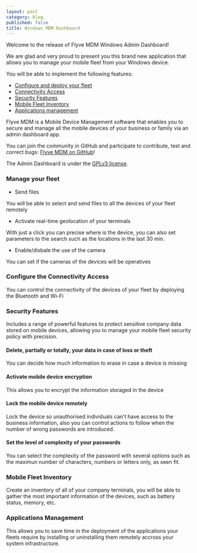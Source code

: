 ```yaml
---
layout: post
category: blog
published: false
title: Windows MDM Dashboard
---
```

Welcome to the release of Flyve MDM Windows Admin Dashboard!

We are glad and very proud to present you this brand new application that allows you to manage your mobile fleet from your Windows device.

You will be able to implement the following features:

* [Configure and deploy your fleet](#myf)
* [Connectivity Access](#cca)
* [Security Features](#sf)
* [Mobile Fleet Inventory](#mfi)
* [Applications management](#am)

Flyve MDM is a Mobile Device Management software that enables you to secure and manage all the mobile devices of your business or family via an admin dashboard app.

You can join the community in GitHub and participate to contribute, test and correct bugs: [Flyve MDM on GitHub](https://github.com/flyve-mdm)!

The Admin Dashboard is under the [GPLv3 license](https://www.gnu.org/licenses/gpl-3.0.html).

### <a name="myf"></a>Manage your fleet

* Send files

You will be able to select and send files to all the devices of your fleet remotely

* Activate real-time geolocation of your terminals

With just a click you can precise  where is the device, you can also set parameters to the search such as the locations in the last 30 min.

* Enable/disbale the use of the camera

You can set if the cameras of the devices will be operatives

### <a name="cca"></a>Configure the Connectivity Access

You can control the connectivity of the devices of your fleet by deploying the Bluetooth and Wi-Fi

### <a name="sf"></a>Security Features

Includes a range of powerful features to protect sensitive company data stored on mobile devices, allowing you to manage your mobile fleet security policy with precision.

#### Delete, partially or totally, your data in case of loss or theft

You can decide how much information to erase in case a device is missing

#### Activate mobile device encryption

This allows you to encrypt the information storaged in the device

#### Lock the mobile device remotely

Lock the device so unauthorised individuals can't have access to the business information, also you can control actions to follow when the number of wrong passwords are introduced.

#### Set the level of complexity of your passwords

You can select the complexity of the password with several options such as the maximun number of characters, numbers or letters only, as seen fit.

### <a name="mfi"></a>Mobile Fleet Inventory

Create an inventory of all of your company terminals, you will be able to gather the most important information of the devices, such as battery status, memory, etc.

### <a name="am"></a>Applications Management

This allows you to save time in the deployment of the applications your fleets require by installing or uninstalling them remotely accross your system infrastructure.
